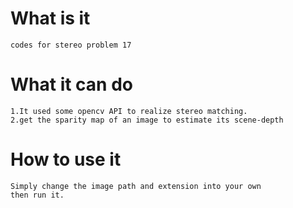 What is it
=====
    codes for stereo problem 17
What it can do
=====
    1.It used some opencv API to realize stereo matching.
    2.get the sparity map of an image to estimate its scene-depth
How to use it
=====
    Simply change the image path and extension into your own
    then run it.
